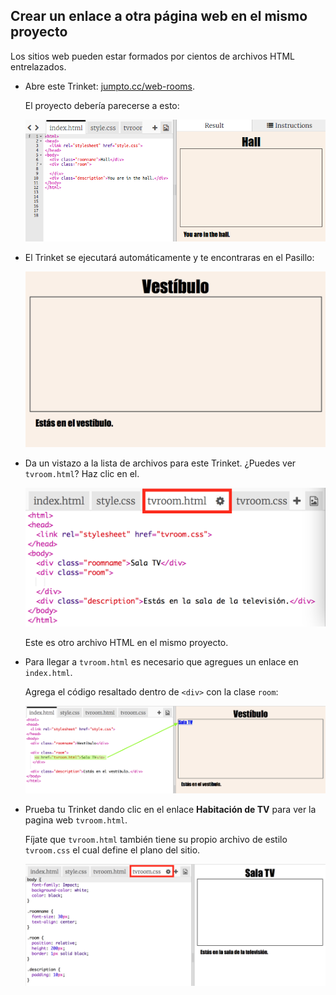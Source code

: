 ## Crear un enlace a otra página web en el mismo proyecto

Los sitios web pueden estar formados por cientos de archivos HTML entrelazados.

+ Abre este Trinket: <a href="https://trinket.io/html/f1486ddb24" target="_blank">jumpto.cc/web-rooms</a>.
    
    El proyecto debería parecerse a esto:
    
    ![captura de pantalla](images/rooms-starter.png)

+ El Trinket se ejecutará automáticamente y te encontraras en el Pasillo:
    
    ![captura de pantalla](images/rooms-hall-start.png)

+ Da un vistazo a la lista de archivos para este Trinket. ¿Puedes ver `tvroom.html`? Haz clic en el.
    
    ![captura de pantalla](images/rooms-tvroom-html.png)
    
    Este es otro archivo HTML en el mismo proyecto.

+ Para llegar a `tvroom.html` es necesario que agregues un enlace en `index.html`.
    
    Agrega el código resaltado dentro de `<div>` con la clase `room`:
    
    ![captura de pantalla](images/rooms-link-tvroom.png)

+ Prueba tu Trinket dando clic en el enlace **Habitación de TV** para ver la pagina web `tvroom.html`.
    
    Fíjate que `tvroom.html` también tiene su propio archivo de estilo `tvroom.css` el cual define el plano del sitio.
    
    ![captura de pantalla](images/rooms-tvroom-unstyled.png)